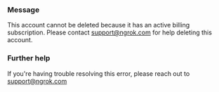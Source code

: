 
### Message
This account cannot be deleted because it has an active billing subscription. Please contact support@ngrok.com for help deleting this account.

### Further help
If you're having trouble resolving this error, please reach out to [support@ngrok.com](mailto:support@ngrok.com?subject=Help%20with%20ERR_NGROK_4019)

